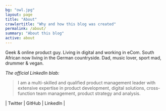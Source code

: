 ```yaml
---
bg: "owl.jpg"
layout: page
title: "About"
crawlertitle: "Why and how this blog was created"
permalink: /about/
summary: "About this blog"
active: about
---
```


Geek & online product guy. Living in digital and working in eCom. South African now living in the German countryside. Dad, music lover, sport mad, drummer & vegan.

*The official LinkedIn blab:*

> I am a multi-skilled and qualified product management leader with extensive expertise in product development, digital solutions, cross-function team management, product strategy and analysis.

<p>
  | Twitter | GitHub | LinkedIn | 

</p>




